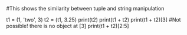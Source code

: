 #This shows the similarity between tuple and string manipulation

t1 = (1, 'two', 3)
t2 = (t1, 3.25)
print(t2)
print(t1 + t2)
print(t1 + t2)[3] #Not possible! there is no object at [3]
print(t1 + t2)[2:5]
